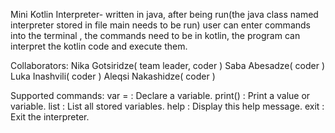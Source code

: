 Mini Kotlin Interpreter- written in java, after being run(the java class named interpreter stored in file main needs to be run) user can enter commands into the terminal , the commands need to be in kotlin, 
                        the program can interpret the kotlin code and execute them.


Collaborators:
               Nika Gotsiridze( team leader, coder )
               Saba Abesadze( coder )
               Luka Inashvili( coder )
               Aleqsi Nakashidze( coder )

Supported commands: 
                         var <name> = <value> : Declare a variable.
                         print(<value>) : Print a value or variable.
                         list : List all stored variables.
                         help : Display this help message.
                         exit : Exit the interpreter.
